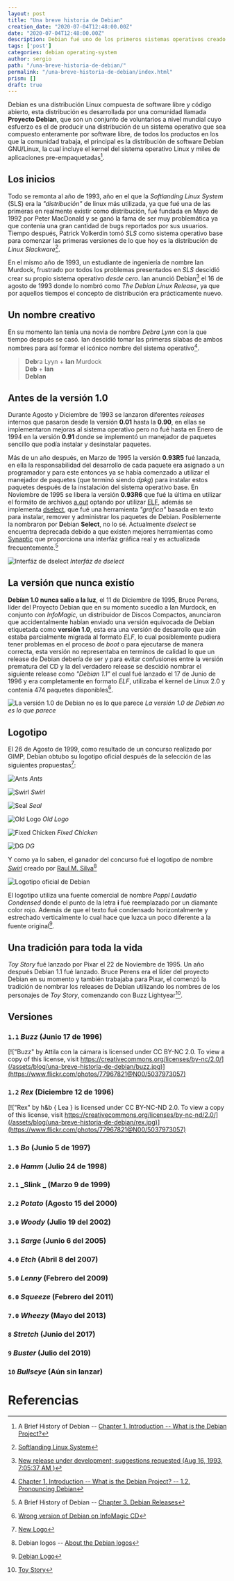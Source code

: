 ```yaml
---
layout: post
title: "Una breve historia de Debian"
creation_date: "2020-07-04T12:48:00.00Z"
date: "2020-07-04T12:48:00.00Z"
description: Debian fué uno de los primeros sistemas operativos creado por la frustración de los sistemas operativos actuales.
tags: ['post']
categories: debian operating-system
author: sergio
path: "/una-breve-historia-de-debian/"
permalink: "/una-breve-historia-de-debian/index.html"
prism: []
draft: true
---
```


Debian es una distribución Linux compuesta de software libre y código abierto,
esta distribución es desarrollada por una comunidad llamada **Proyecto Debian**,
que son un conjunto de voluntarios a nivel mundial cuyo esfuerzo es el de
producir una distribución de un sistema operativo que sea compuesto enteramente
por software libre, de todos los productos en los que la comunidad trabaja, el
principal es la distribución de software Debian GNU/Linux, la cual incluye el
kernel del sistema operativo Linux y miles de aplicaciones pre-empaquetadas[^1].

## Los inicios

Todo se remonta al año de 1993, año en el que la _Softlanding Linux System_
(SLS) era la _"distribución"_ de linux más utilizada, ya que fué una de las
primeras en realmente existir como distribución, fué fundada en Mayo de 1992 por
Peter MacDonald y se ganó la fama de ser muy problemática ya que contenia una
gran cantidad de bugs reportados por sus usuarios. Tiempo después, Patrick
Volkerdin tomó _SLS_ como sistema operativo base para comenzar las primeras
versiones de lo que hoy es la distribución de _Linux Slackware_[^2].

En el mismo año de 1993, un estudiante de ingeniería de nombre Ian Murdock,
frustrado por todos los problemas presentados en _SLS_ descidió crear su propio
sistema operativo _desde cero_. Ian anunció Debian[^3] el 16 de agosto de 1993
donde lo nombró como _The Debian Linux Release_, ya que por aquellos tiempos el
concepto de distribución era prácticamente nuevo.

## Un nombre creativo

En su momento Ian tenía una novia de nombre _Debra Lynn_ con la que tiempo
después se casó. Ian descidió tomar las primeras silabas de ambos nombres para
así formar el icónico nombre del sistema operativo[^4].

> **Deb**ra Lyyn + **Ian** Murdock<br>
> **Deb** + **Ian**<br>
> **DebIan**

## Antes de la versión 1.0

Durante Agosto y Diciembre de 1993 se lanzaron diferentes _releases_ internos
que pasaron desde la versión **0.01** hasta la **0.90**, en ellas se
implementaron mejoras  al sistema operativo pero no fué hasta en Enero de 1994
en la versión **0.91** donde se implementó un manejador de paquetes sencillo que
podía instalar y desinstalar paquetes.

Más de un año después, en Marzo de 1995 la versión **0.93R5** fué lanzada, en
ella la responsabilidad del desarrollo de cada paquete era asignado a un
programador y para este entonces ya se había comenzado a utilizar el manejador
de paquetes (que terminó siendo _dpkg_) para instalar estos paquetes después de
la instalación del sistema operativo base. En Noviembre de 1995 se libera la
versión **0.93R6** que fué la última en utilizar el formáto de archivos
[a.out][a.out] optando por utilizar [ELF][elf], además se implementa
[dselect][dselect], que fué una herramienta _"gráfica"_ basada en texto para
instalar, remover y administrar los paquetes de Debian. Posiblemente la
nombraron por **D**ebian **Select**, no lo sé. Actualmente _dselect_ se
encuentra deprecada debido a que existen mejores herramientas como
[Synaptic][synaptic] que proporciona una interfáz gráfica real y es actualizada
frecuentemente.[^5]

![Interfáz de dselect](/assets/blog/una-breve-historia-de-debian/dselect.png)
*Interfáz de dselect*

## La versión que nunca existío

**Debían 1.0 nunca salío a la luz**, el 11 de Diciembre de 1995, Bruce Perens,
líder del Proyecto Debian que en su momento sucedío a Ian Murdock, en conjunto
con _InfoMagic_, un distribuidor de Discos Compactos, anunciaron que
accidentalmente habían enviado una versión equivocada de Debian etiquetada como
**versión 1.0**, esta era una versión de desarrollo que aún estaba parcialmente
migrada al formato _ELF_, lo cual posiblemente pudiera tener problemas en el
proceso de _boot_ o para ejecutarse de manera correcta, esta versión no
representaba en terminos de calidad lo que un release de Debian debería de ser y
para evitar confusiones entre la versión prematura del CD y la del verdadero
release se descidió nombrar el siguiente release como _"Debian 1.1"_ el cual fué
lanzado el 17 de Junio de 1996 y era completamente en formato _ELF_, utilizaba
el kernel de Linux 2.0 y contenía 474 paquetes disponibles[^6].

![La versión 1.0 de Debian no es lo que parece](/assets/blog/una-breve-historia-de-debian/1.1-not-1.0.jpg)
*La versión 1.0 de Debian no es lo que parece*

## Logotipo

El 26 de Agosto de 1999, como resultado de un concurso realizado por GIMP, Debian
obtubo su logotipo oficial después de la selección de las siguientes propuestas[^7]:

![Ants](/assets/blog/una-breve-historia-de-debian/logo_ants_jeannette-0.png)
*Ants*

![Swirl](/assets/blog/una-breve-historia-de-debian/logo_swirl_raul-0.png)
*Swirl*

![Seal](/assets/blog/una-breve-historia-de-debian/logo_seal_villate.jpg)
*Seal*

![Old Logo](/assets/blog/una-breve-historia-de-debian/logo_old_logo_debianlogo-3.jpg)
*Old Logo*

![Fixed Chicken](/assets/blog/una-breve-historia-de-debian/logo_fixed_chicken_fixed_chicken.jpg)
*Fixed Chicken*

![DG](/assets/blog/una-breve-historia-de-debian/logo_DG_dg.jpg)
*DG*

Y como ya lo saben, el ganador del concurso fué el logotipo de nombre
[_Swirl_][debian-logo] creado por [Raul M. Silva][raul-silva][^8]

![Logotipo oficial de Debian](/assets/blog/una-breve-historia-de-debian/debian-openlogo-smal.png)

El logotipo utiliza una fuente comercial de nombre _Poppl Laudatio Condensed_
donde el punto de la letra **i** fué reemplazado por un diamante color rojo.
Además de que el texto fué condensado horizontalmente y estrechado verticalmente
lo cual hace que luzca un poco diferente a la fuente original[^9].

## Una tradición para toda la vida

_Toy Story_ fué lanzado por Pixar el 22 de Noviembre de 1995. Un año después
Debian 1.1 fué lanzado. Bruce Perens era el líder del proyecto Debian en su 
momento y también trabajaba para Pixar, el comenzó la tradición de nombrar los
releases de Debian utilizando los nombres de los personajes de
_Toy Story_, comenzando con Buzz Lightyear[^10].

## Versiones

### `1.1` _Buzz_ (Junio 17 de 1996)

[!["Buzz" by Attila con la cámara is licensed under CC BY-NC 2.0. To view a copy of this license, visit https://creativecommons.org/licenses/by-nc/2.0/](/assets/blog/una-breve-historia-de-debian/buzz.jpg)](https://www.flickr.com/photos/77967821@N00/5037973057)

### `1.2` _Rex_ (Diciembre 12 de 1996)

[!["Rex" by h&b { Lea } is licensed under CC BY-NC-ND 2.0. To view a copy of this license, visit https://creativecommons.org/licenses/by-nc-nd/2.0/](/assets/blog/una-breve-historia-de-debian/rex.jpg)](https://www.flickr.com/photos/77967821@N00/5037973057)

### `1.3` _Bo_ (Junio 5 de 1997)

### `2.0` _Hamm_ (Julio 24 de 1998)

### `2.1` _Slink _ (Marzo 9 de 1999)

### `2.2` _Potato_ (Agosto 15 del 2000)

### `3.0` _Woody_ (Julio 19 del 2002)

### `3.1` _Sarge_ (Junio 6 del 2005)

### `4.0` _Etch_ (Abril 8 del 2007)

### `5.0` _Lenny_ (Febrero del 2009)

### `6.0` _Squeeze_ (Febrero del 2011)

### `7.0` _Wheezy_ (Mayo del 2013)

### `8` _Stretch_ (Junio del 2017)

### `9` _Buster_ (Julio del 2019)

### `10` _Bullseye_ (Aún sin lanzar)

# Referencias

[1]: https://www.flickr.com/photos/iamurdock/20006308374/
[2]: https://www.debian.org/doc/manuals/project-history/releases.en.html
[3]: https://en.wikipedia.org/wiki/Dselect

[^1]: A Brief History of Debian -- [Chapter 1. Introduction -- What is the Debian Project?](https://www.debian.org/doc/manuals/project-history/intro.en.html)
[^2]: [Softlanding Linux System](https://archiveos.org/sls/)
[^3]: [New release under development; suggestions requested (Aug 16, 1993, 7:05:37 AM
)](https://groups.google.com/forum/message/raw?msg=comp.os.linux.development/Md3Modzg5TU/xty88y5OLaMJ)
[^4]: [Chapter 1. Introduction -- What is the Debian Project? -- 1.2. Pronouncing Debian](https://www.debian.org/doc/manuals/project-history/intro.en.html)
[^5]: A Brief History of Debian -- [Chapter 3. Debian Releases](https://www.debian.org/doc/manuals/project-history/releases.en.html)
[^6]: [Wrong version of Debian on InfoMagic CD](https://lists.debian.org/debian-announce/1995/msg00010.html)
[^7]: [New Logo](https://www.debian.org/vote/1999/vote_0004)
[^8]: Debian logos -- [About the Debian logos](https://www.debian.org/logos/)
[^9]: [Debian Logo](https://wiki.debian.org/DebianLogo)
[^10]: [Toy Story](https://wiki.debian.org/ToyStory)
[^11]: <a href="https://www.flickr.com/photos/77967821@N00/5037973057">"Buzz"</a><span> by <a href="https://www.flickr.com/photos/77967821@N00">Attila con la cámara</a></span> is licensed under <a href="https://creativecommons.org/licenses/by-nc/2.0/?ref=ccsearch&atype=html" style="margin-right: 5px;">CC BY-NC 2.0</a><a href="https://creativecommons.org/licenses/by-nc/2.0/?ref=ccsearch&atype=html" target="_blank" rel="noopener noreferrer" style="display: inline-block; white-space: none; margin-top: 2px; margin-left: 3px; height: 22px !important;"><img style="height: inherit; margin-right: 3px; display: inline-block;" src="https://search.creativecommons.org/static/img/cc_icon.svg" /><img style="height: inherit; margin-right: 3px; display: inline-block;" src="https://search.creativecommons.org/static/img/cc-by_icon.svg" /><img style="height: inherit; margin-right: 3px; display: inline-block;" src="https://search.creativecommons.org/static/img/cc-nc_icon.svg" /></a>
[^12]: "Buzz" by Attila con la cámara is licensed under CC BY-NC 2.0. To view a copy of this license, visit https://creativecommons.org/licenses/by-nc/2.0/ 

[dselect]: https://wiki.debian.org/dselect
[synaptic]: https://wiki.debian.org/Synaptic
[wrong-version]: https://lists.debian.org/debian-announce/1995/msg00010.html
[a.out]: https://www.freebsd.org/cgi/man.cgi?query=a.out&sektion=5
[elf]: https://www.freebsd.org/cgi/man.cgi?query=elf&sektion=5
[debian-logo-contest]: https://www.debian.org/vote/1999/vote_0004
[raul-silva]: http://www.silva.com/
[debian-logo]: https://wiki.debian.org/DebianLogo
[debian-logo-pantone-color]: https://web.archive.org/web/20110215210046/http://small.dropbear.id.au/debian.html

